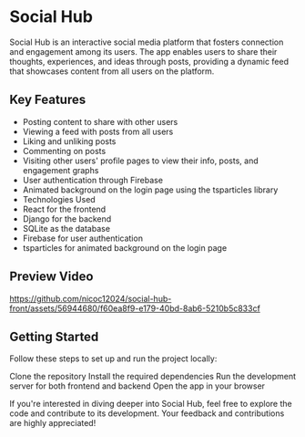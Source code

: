 # Social Hub

Social Hub is an interactive social media platform that fosters connection and engagement among its users. The app enables users to share their thoughts, experiences, and ideas through posts, providing a dynamic feed that showcases content from all users on the platform.

## Key Features

- Posting content to share with other users
- Viewing a feed with posts from all users
- Liking and unliking posts
- Commenting on posts
- Visiting other users' profile pages to view their info, posts, and engagement graphs
- User authentication through Firebase
- Animated background on the login page using the tsparticles library
- Technologies Used
- React for the frontend
- Django for the backend
- SQLite as the database
- Firebase for user authentication
- tsparticles for animated background on the login page

## Preview Video

https://github.com/nicoc12024/social-hub-front/assets/56944680/f60ea8f9-e179-40bd-8ab6-5210b5c833cf


## Getting Started

Follow these steps to set up and run the project locally:

Clone the repository
Install the required dependencies
Run the development server for both frontend and backend
Open the app in your browser

If you're interested in diving deeper into Social Hub, feel free to explore the code and contribute to its development. Your feedback and contributions are highly appreciated!
